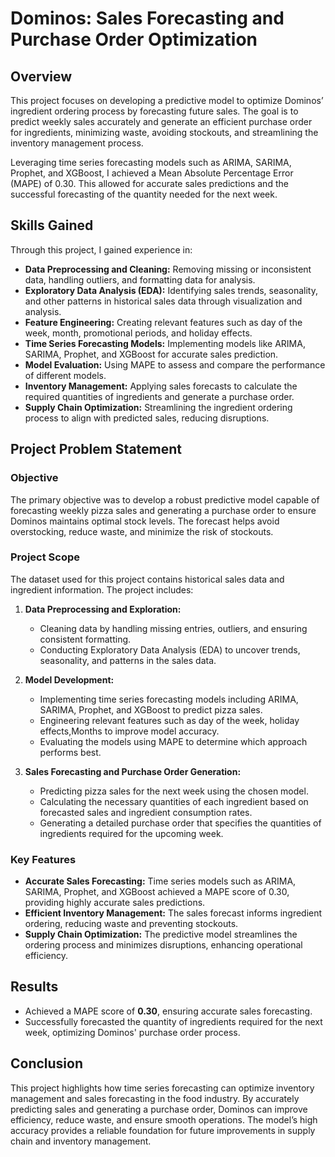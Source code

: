 # Dominos: Sales Forecasting and Purchase Order Optimization

## Overview
This project focuses on developing a predictive model to optimize Dominos’ ingredient ordering process by forecasting future sales. The goal is to predict weekly sales accurately and generate an efficient purchase order for ingredients, minimizing waste, avoiding stockouts, and streamlining the inventory management process.

Leveraging time series forecasting models such as ARIMA, SARIMA, Prophet, and XGBoost, I achieved a Mean Absolute Percentage Error (MAPE) of 0.30. This allowed for accurate sales predictions and the successful forecasting of the quantity needed for the next week.

## Skills Gained
Through this project, I gained experience in:

- **Data Preprocessing and Cleaning:** Removing missing or inconsistent data, handling outliers, and formatting data for analysis.
- **Exploratory Data Analysis (EDA):** Identifying sales trends, seasonality, and other patterns in historical sales data through visualization and analysis.
- **Feature Engineering:** Creating relevant features such as day of the week, month, promotional periods, and holiday effects.
- **Time Series Forecasting Models:** Implementing models like ARIMA, SARIMA, Prophet, and XGBoost for accurate sales prediction.
- **Model Evaluation:** Using MAPE to assess and compare the performance of different models.
- **Inventory Management:** Applying sales forecasts to calculate the required quantities of ingredients and generate a purchase order.
- **Supply Chain Optimization:** Streamlining the ingredient ordering process to align with predicted sales, reducing disruptions.

## Project Problem Statement
### Objective
The primary objective was to develop a robust predictive model capable of forecasting weekly pizza sales and generating a purchase order to ensure Dominos maintains optimal stock levels. The forecast helps avoid overstocking, reduce waste, and minimize the risk of stockouts.

### Project Scope
The dataset used for this project contains historical sales data and ingredient information. The project includes:

1. **Data Preprocessing and Exploration:**
   - Cleaning data by handling missing entries, outliers, and ensuring consistent formatting.
   - Conducting Exploratory Data Analysis (EDA) to uncover trends, seasonality, and patterns in the sales data.

2. **Model Development:**
   - Implementing time series forecasting models including ARIMA, SARIMA, Prophet, and XGBoost to predict pizza sales.
   - Engineering relevant features such as day of the week, holiday effects,Months to improve model accuracy.
   - Evaluating the models using MAPE to determine which approach performs best.

3. **Sales Forecasting and Purchase Order Generation:**
   - Predicting pizza sales for the next week using the chosen model.
   - Calculating the necessary quantities of each ingredient based on forecasted sales and ingredient consumption rates.
   - Generating a detailed purchase order that specifies the quantities of ingredients required for the upcoming week.

### Key Features
- **Accurate Sales Forecasting:** Time series models such as ARIMA, SARIMA, Prophet, and XGBoost achieved a MAPE score of 0.30, providing highly accurate sales predictions.
- **Efficient Inventory Management:** The sales forecast informs ingredient ordering, reducing waste and preventing stockouts.
- **Supply Chain Optimization:** The predictive model streamlines the ordering process and minimizes disruptions, enhancing operational efficiency.

## Results
- Achieved a MAPE score of **0.30**, ensuring accurate sales forecasting.
- Successfully forecasted the quantity of ingredients required for the next week, optimizing Dominos' purchase order process.

## Conclusion
This project highlights how time series forecasting can optimize inventory management and sales forecasting in the food industry. By accurately predicting sales and generating a purchase order, Dominos can improve efficiency, reduce waste, and ensure smooth operations. The model’s high accuracy provides a reliable foundation for future improvements in supply chain and inventory management.
